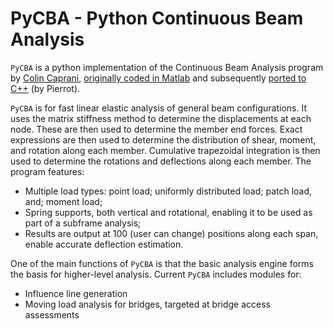 # PyCBA - Python Continuous Beam Analysis

`PyCBA` is a python implementation of the Continuous Beam Analysis program by [Colin Caprani](https://twitter.com/ccaprani), [originally coded in Matlab](http://www.colincaprani.com/programming/matlab/) and subsequently [ported to C++](http://cbeam.sourceforge.net/) (by Pierrot).

`PyCBA` is for fast linear elastic analysis of general beam configurations. It uses the matrix stiffness method to determine the displacements at each node. These are then used to determine the member end forces. Exact expressions are then used to determine the distribution of shear, moment, and rotation along each member. Cumulative trapezoidal integration is then used to determine the rotations and deflections along each member. The program features:

- Multiple load types: point load; uniformly distributed load; patch load, and; moment load;
- Spring supports, both vertical and rotational, enabling it to be used as part of a subframe analysis;
- Results are output at 100 (user can change) positions along each span, enable accurate deflection estimation.

One of the main functions of `PyCBA` is that the basic analysis engine forms the basis for higher-level analysis. Current `PyCBA` includes modules for:

- Influence line generation
- Moving load analysis for bridges, targeted at bridge access assessments
